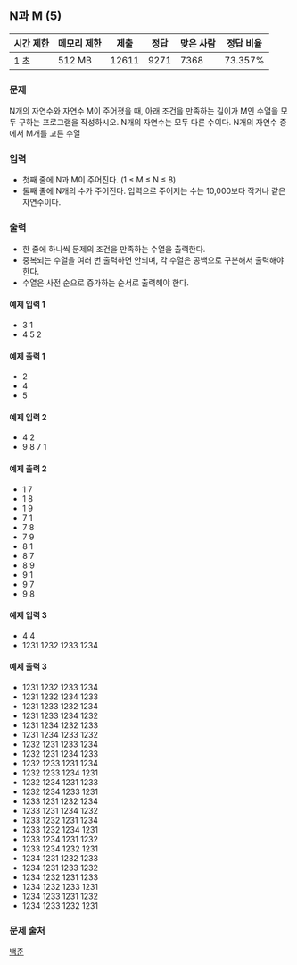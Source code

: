 ## N과 M (5)
 
|시간 제한|	메모리 제한|	제출|	정답|	맞은 사람|	정답 비율|
|---|---|---|---|---|---|
|1 초|	512 MB|	12611|	9271|	7368|	73.357%|

### 문제
N개의 자연수와 자연수 M이 주어졌을 때, 아래 조건을 만족하는 길이가 M인 수열을 모두 구하는 프로그램을 작성하시오. N개의 자연수는 모두 다른 수이다.
N개의 자연수 중에서 M개를 고른 수열

### 입력
- 첫째 줄에 N과 M이 주어진다. (1 ≤ M ≤ N ≤ 8)
- 둘째 줄에 N개의 수가 주어진다. 입력으로 주어지는 수는 10,000보다 작거나 같은 자연수이다.

### 출력
- 한 줄에 하나씩 문제의 조건을 만족하는 수열을 출력한다. 
- 중복되는 수열을 여러 번 출력하면 안되며, 각 수열은 공백으로 구분해서 출력해야 한다.
- 수열은 사전 순으로 증가하는 순서로 출력해야 한다.

#### 예제 입력 1 
- 3 1
- 4 5 2

#### 예제 출력 1 
- 2
- 4
- 5

#### 예제 입력 2 
- 4 2
- 9 8 7 1

#### 예제 출력 2 
- 1 7
- 1 8
- 1 9
- 7 1
- 7 8
- 7 9
- 8 1
- 8 7
- 8 9
- 9 1
- 9 7
- 9 8

#### 예제 입력 3 
- 4 4
- 1231 1232 1233 1234
#### 예제 출력 3 
- 1231 1232 1233 1234
- 1231 1232 1234 1233
- 1231 1233 1232 1234
- 1231 1233 1234 1232
- 1231 1234 1232 1233
- 1231 1234 1233 1232
- 1232 1231 1233 1234
- 1232 1231 1234 1233
- 1232 1233 1231 1234
- 1232 1233 1234 1231
- 1232 1234 1231 1233
- 1232 1234 1233 1231
- 1233 1231 1232 1234
- 1233 1231 1234 1232
- 1233 1232 1231 1234
- 1233 1232 1234 1231
- 1233 1234 1231 1232
- 1233 1234 1232 1231
- 1234 1231 1232 1233
- 1234 1231 1233 1232
- 1234 1232 1231 1233
- 1234 1232 1233 1231
- 1234 1233 1231 1232
- 1234 1233 1232 1231

### 문제 출처
[백준](https://www.acmicpc.net/problem/15654)